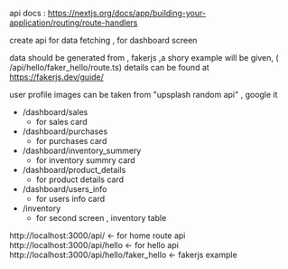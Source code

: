 api docs : https://nextjs.org/docs/app/building-your-application/routing/route-handlers

create api for data fetching , for dashboard screen

data should be generated from , fakerjs ,a shory example will be given, ( /api/hello/faker_hello/route.ts)
details can be found at https://fakerjs.dev/guide/

user profile images can be taken from "upsplash random api" , google it

- /dashboard/sales
  - for sales card
- /dashboard/purchases
  - for purchases card
- /dashboard/inventory_summery
  - for inventory summry card
- /dashboard/product_details
  - for product details card
- /dashboard/users_info
  - for users info card
- /inventory
  - for second screen , inventory table

http://localhost:3000/api/ <- for home route api
http://localhost:3000/api/hello <- for hello api
http://localhost:3000/api/hello/faker_hello <- fakerjs example
